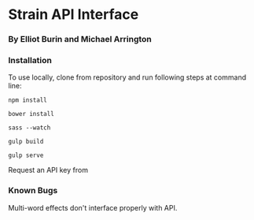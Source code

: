 # Strain API Interface

### By Elliot Burin and Michael Arrington

### Installation

To use locally, clone from repository and run following steps at command line:

` npm install `

` bower install `

` sass --watch `

` gulp build `

` gulp serve `

Request an API key from 


### Known Bugs

Multi-word effects don't interface properly with API.
